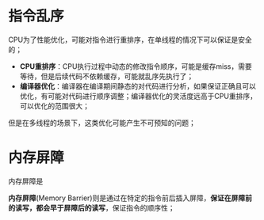 

# 指令乱序

CPU为了性能优化，可能对指令进行重排序，在单线程的情况下可以保证是安全的；
- **CPU重排序**：CPU执行过程中动态的修改指令顺序，可能是缓存miss，需要等待，但是后续代码不依赖缓存，可能就乱序先执行了；
- **编译器优化**：编译器在编译期间静态的对代码进行分析，如果保证正确且可以优化，有可能对代码进行顺序调整；编译器优化的灵活度远高于CPU重排序，可以优化的范围很大；

但是在多线程的场景下，这类优化可能产生不可预知的问题；

# 内存屏障

内存屏障是


**内存屏障**(Memory Barrier)则是通过在特定的指令前后插入屏障，**保证在屏障前的读写，都会早于屏障后的读写**，保证指令的顺序性；